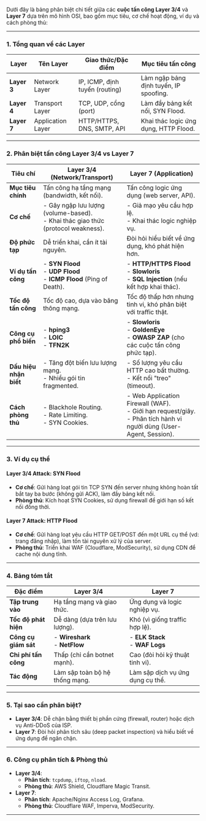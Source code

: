 Dưới đây là bảng phân biệt chi tiết giữa các **cuộc tấn công Layer 3/4** và **Layer 7** dựa trên mô hình OSI, bao gồm mục tiêu, cơ chế hoạt động, ví dụ và cách phòng thủ:

---

### **1. Tổng quan về các Layer**
| **Layer** | **Tên Layer**        | **Giao thức/Đặc điểm**                | **Mục tiêu tấn công**                 |
|-----------|-----------------------|---------------------------------------|----------------------------------------|
| **Layer 3** | Network Layer        | IP, ICMP, định tuyến (routing)        | Làm ngập bảng định tuyến, IP spoofing. |
| **Layer 4** | Transport Layer      | TCP, UDP, cổng (port)                 | Làm đầy bảng kết nối, SYN Flood.       |
| **Layer 7** | Application Layer    | HTTP/HTTPS, DNS, SMTP, API            | Khai thác logic ứng dụng, HTTP Flood.  |

---

### **2. Phân biệt tấn công Layer 3/4 vs Layer 7**

| **Tiêu chí**            | **Layer 3/4 (Network/Transport)**          | **Layer 7 (Application)**               |
|-------------------------|--------------------------------------------|------------------------------------------|
| **Mục tiêu chính**       | Tấn công hạ tầng mạng (bandwidth, kết nối). | Tấn công logic ứng dụng (web server, API). |
| **Cơ chế**              | - Gây ngập lưu lượng (volume-based).<br>- Khai thác giao thức (protocol weakness). | - Giả mạo yêu cầu hợp lệ.<br>- Khai thác logic nghiệp vụ. |
| **Độ phức tạp**         | Dễ triển khai, cần ít tài nguyên.          | Đòi hỏi hiểu biết về ứng dụng, khó phát hiện hơn. |
| **Ví dụ tấn công**      | - **SYN Flood**<br>- **UDP Flood**<br>- **ICMP Flood** (Ping of Death). | - **HTTP/HTTPS Flood**<br>- **Slowloris**<br>- **SQL Injection** (nếu kết hợp khai thác). |
| **Tốc độ tấn công**     | Tốc độ cao, dựa vào băng thông mạng.       | Tốc độ thấp hơn nhưng tinh vi, khó phân biệt với traffic thật. |
| **Công cụ phổ biến**    | - **hping3**<br>- **LOIC**<br>- **TFN2K**  | - **Slowloris**<br>- **GoldenEye**<br>- **OWASP ZAP** (cho các cuộc tấn công phức tạp). |
| **Dấu hiệu nhận biết**  | - Tăng đột biến lưu lượng mạng.<br>- Nhiều gói tin fragmented. | - Số lượng yêu cầu HTTP cao bất thường.<br>- Kết nối "treo" (timeout). |
| **Cách phòng thủ**      | - Blackhole Routing.<br>- Rate Limiting.<br>- SYN Cookies. | - Web Application Firewall (WAF).<br>- Giới hạn request/giây.<br>- Phân tích hành vi người dùng (User-Agent, Session). |

---

### **3. Ví dụ cụ thể**
#### **Layer 3/4 Attack: SYN Flood**
- **Cơ chế**: Gửi hàng loạt gói tin TCP SYN đến server nhưng không hoàn tất bắt tay ba bước (không gửi ACK), làm đầy bảng kết nối.
- **Phòng thủ**: Kích hoạt SYN Cookies, sử dụng firewall để giới hạn số kết nối đồng thời.

#### **Layer 7 Attack: HTTP Flood**
- **Cơ chế**: Gửi hàng loạt yêu cầu HTTP GET/POST đến một URL cụ thể (vd: trang đăng nhập), làm tốn tài nguyên xử lý của server.
- **Phòng thủ**: Triển khai WAF (Cloudflare, ModSecurity), sử dụng CDN để cache nội dung tĩnh.

---

### **4. Bảng tóm tắt**
| **Đặc điểm**            | **Layer 3/4**                              | **Layer 7**                              |
|-------------------------|--------------------------------------------|------------------------------------------|
| **Tập trung vào**       | Hạ tầng mạng và giao thức.                 | Ứng dụng và logic nghiệp vụ.             |
| **Tốc độ phát hiện**    | Dễ dàng (dựa trên lưu lượng).              | Khó (vì giống traffic hợp lệ).           |
| **Công cụ giám sát**    | - **Wireshark**<br>- **NetFlow**           | - **ELK Stack**<br>- **WAF Logs**        |
| **Chi phí tấn công**    | Thấp (chỉ cần botnet mạnh).                | Cao (đòi hỏi kỹ thuật tinh vi).          |
| **Tác động**            | Làm sập toàn bộ hệ thống mạng.             | Làm sập dịch vụ ứng dụng cụ thể.         |

---

### **5. Tại sao cần phân biệt?**
- **Layer 3/4**: Dễ chặn bằng thiết bị phần cứng (firewall, router) hoặc dịch vụ Anti-DDoS của ISP.
- **Layer 7**: Đòi hỏi phân tích sâu (deep packet inspection) và hiểu biết về ứng dụng để ngăn chặn.

---

### **6. Công cụ phân tích & Phòng thủ**
- **Layer 3/4**:
  - **Phân tích**: `tcpdump`, `iftop`, `nload`.
  - **Phòng thủ**: AWS Shield, Cloudflare Magic Transit.
- **Layer 7**:
  - **Phân tích**: Apache/Nginx Access Log, Grafana.
  - **Phòng thủ**: Cloudflare WAF, Imperva, ModSecurity.

---